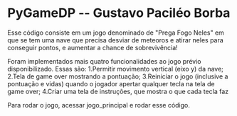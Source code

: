 # PyGameDP -- Gustavo Paciléo Borba

Esse código consiste em um jogo denominado de "Prega Fogo Neles" em que se tem uma nave que precisa desviar de meteoros e atirar neles para conseguir pontos, e aumentar a chance de sobrevivência! 

Foram implementados mais quatro funcionalidades ao jogo prévio disponibilizado. Essas são: 
1.Permitir movimento vertical (eixo y) da nave;
2.Tela de game over mostrando a pontuação;
3.Reiniciar o jogo (inclusive a pontuação e vidas) quando o jogador apertar qualquer tecla na tela de game over;
4.Criar uma tela de instruções, que mostra o que cada tecla faz

Para rodar o jogo, acessar jogo_principal e rodar esse código.

